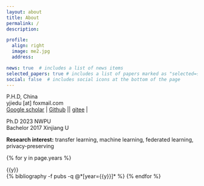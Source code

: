 ```yaml
---
layout: about
title: About
permalink: /
description: 

profile:
  align: right
  image: me2.jpg
  address: 

news: true  # includes a list of news items
selected_papers: true # includes a list of papers marked as "selected={true}"
social: false  # includes social icons at the bottom of the page
---
```


P.H.D, China <br>
yjiedu [at] foxmail.com<br>
[Google scholar](https://scholar.google.com/citations?user=g_HnkmIAAAAJ&hl=en) | [Github](https://github.com/Willjay5991) || [gitee](https://gitee.com/willjayhomesite) | 

Ph.D  2023 NWPU <br>
Bachelor 2017 Xinjiang U <br>


**Research interest:** transfer learning, machine learning, federated learning, privacy-preserving

<div class="About">

{% for y in page.years %}
  <div>{{y}}</div>
  {% bibliography -f pubs -q @*[year={{y}}]* %}
{% endfor %}

</div>